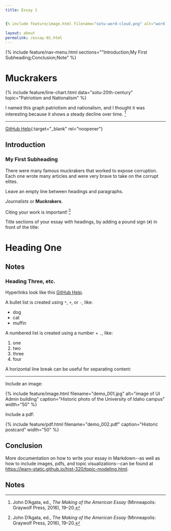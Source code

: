 ```yaml
---
title: Essay 1


{% include feature/image.html filename="sotu-word-cloud.png" alt="word cloud generated from state of the union addresses." %} 

layout: about
permalink: /essay-01.html
---
```


{% include feature/nav-menu.html sections=""Introduction;My First Subheading;Conclusion;Note" %}

# Muckrakers


{% include feature/line-chart.html data="sotu-20th-century" topic="Patriotism and Nationalism" %}

I named this graph patriotism and nationalism, and I thought it was interesting because it shows a steady decline over time. [^1]

---


[GitHub Help](https://help.github.com/){:target="_blank" rel="noopener"}
## Introduction

### My First Subheading

There were many famous muckrakers that worked to expose corruption.
Each one wrote many articles and were very brave to take on the corrupt elites.

Leave an empty line between headings and paragraphs.

*Journalists* or **Muckrakers**.

Citing your work is important! [^1]

Title sections of your essay with headings, by adding a pound sign (`#`) in front of the title:

# Heading One

## Notes

[^1]: John D’Agata, ed., *The Making of the American Essay* (Minneapolis: Graywolf Press, 2016), 19–20.

### Heading Three, etc.

Hyperlinks look like this [GitHub Help](https://help.github.com/).

A bullet list is created using `*`, `+`, or `-`, like:

- dog
- cat
- muffin

A numbered list is created using a number + `.`, like:

1. one
2. two
6. three
2. four

A horizontal line break can be useful for separating content:

----

Include an image:

{% include feature/image.html filename="demo_001.jpg" alt="image of UI Admin building" caption="Historic photo of the University of Idaho campus" width="50" %}

Include a pdf:

{% include feature/pdf.html filename="demo_002.pdf" caption="Historic postcard" width="50" %}

## Conclusion

More documentation on how to write your essay in Markdown--as well as how to include images, pdfs, and topic visualizations--can be found at <https://learn-static.github.io/hist-320/topic-modeling.html>.

## Notes

[^1]: Katie Kitamura, A Separation (New York: Riverhead Books, 2017), 25.
